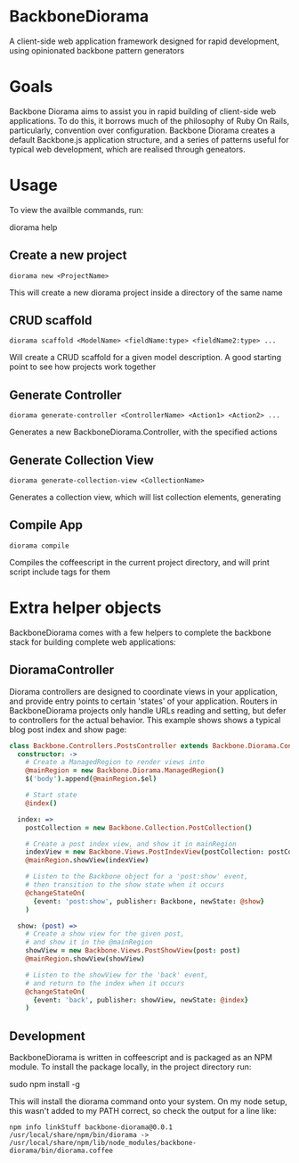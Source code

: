BackboneDiorama
===============

A client-side web application framework designed for rapid development, using opinionated backbone pattern generators

# Goals
Backbone Diorama aims to assist you in rapid building of client-side web applications. To do this, it borrows much of the 
philosophy of Ruby On Rails, particularly, convention over configuration. Backbone Diorama creates a default Backbone.js
application structure, and a series of patterns useful for typical web development, which are realised through geneators.

# Usage
To view the availble commands, run:

  diorama help

## Create a new project
    
    diorama new <ProjectName>

This will create a new diorama project inside a directory of the same name

## CRUD scaffold
    
    diorama scaffold <ModelName> <fieldName:type> <fieldName2:type> ...

Will create a CRUD scaffold for a given model description. A good starting point to see how projects work together

## Generate Controller

    diorama generate-controller <ControllerName> <Action1> <Action2> ...

Generates a new BackboneDiorama.Controller, with the specified actions

## Generate Collection View

    diorama generate-collection-view <CollectionName>

Generates a collection view, which will list collection elements, generating 

## Compile App

    diorama compile

Compiles the coffeescript in the current project directory, and will print script include tags for them

# Extra helper objects
BackboneDiorama comes with a few helpers to complete the backbone stack for building complete web applications:

## DioramaController
Diorama controllers are designed to coordinate views in your application, and provide entry points to certain 'states' of your application. Routers in BackboneDiorama projects only handle URLs reading and setting, but defer to controllers for the actual behavior.
This example shows shows a typical blog post index and show page:

```coffee
class Backbone.Controllers.PostsController extends Backbone.Diorama.Controller
  constructor: ->
    # Create a ManagedRegion to render views into
    @mainRegion = new Backbone.Diorama.ManagedRegion()
    $('body').append(@mainRegion.$el)

    # Start state
    @index()

  index: =>
    postCollection = new Backbone.Collection.PostCollection()

    # Create a post index view, and show it in mainRegion
    indexView = new Backbone.Views.PostIndexView(postCollection: postCollection)
    @mainRegion.showView(indexView)

    # Listen to the Backbone object for a 'post:show' event,
    # then transition to the show state when it occurs
    @changeStateOn(
      {event: 'post:show', publisher: Backbone, newState: @show}
    )

  show: (post) =>
    # Create a show view for the given post,
    # and show it in the @mainRegion
    showView = new Backbone.Views.PostShowView(post: post)
    @mainRegion.showView(showView)

    # Listen to the showView for the 'back' event,
    # and return to the index when it occurs
    @changeStateOn(
      {event: 'back', publisher: showView, newState: @index}
    )
```
    

## Development
BackboneDiorama is written in coffeescript and is packaged as an NPM module. To install the package locally, in the project directory run:

  sudo npm install -g

This will install the diorama command onto your system. On my node setup, this wasn't added to my PATH correct, so check the output for a line like:

    npm info linkStuff backbone-diorama@0.0.1
    /usr/local/share/npm/bin/diorama -> /usr/local/share/npm/lib/node_modules/backbone-diorama/bin/diorama.coffee
